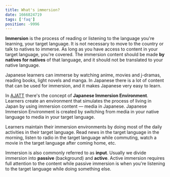 ```yaml
---
title: What's immersion?
date: 1666824719
tags: ['faq']
position: -9996
---
```


**Immersion** is the process of reading or listening to the language you're learning,
your target language.
It is not necessary to move to the country or talk to natives to immerse.
As long as you have access to content in your target language, you're covered.
The immersion content should be made **by natives for natives** of that language,
and it should not be translated to your native language.

Japanese learners can immerse by
watching anime, movies and j-dramas, reading books, light novels and manga.
In Japanese there is a lot of content that can be used for immersion,
and it makes Japanese very easy to learn.

In [AJATT](whats-ajatt.html) there's the concept of **Japanese Immersion Environment**.
Learners create an environment that simulates the process of living in Japan
by using immersion content &mdash; media in Japanese.
Japanese Immersion Environment is created by switching
from media in your native language to media in your target language.

Learners maintain their immersion environments
by doing most of the daily activities in their target language.
Read news in the target language in the morning,
listen to radio in the target language while commuting,
watch a movie in the target language after coming home,
etc.

Immersion is also commonly referred to as **input**.
Usually we divide immersion into **passive** (background) and **active**.
Active immersion requires full attention to the content
while passive immersion is when you're listening to the target language while doing something else.
